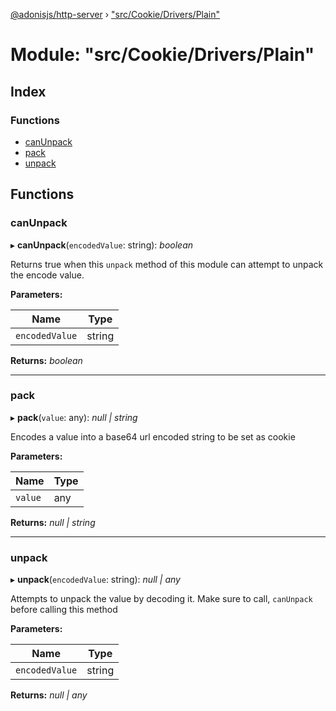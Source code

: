 [@adonisjs/http-server](../README.md) › ["src/Cookie/Drivers/Plain"](_src_cookie_drivers_plain_.md)

# Module: "src/Cookie/Drivers/Plain"

## Index

### Functions

* [canUnpack](_src_cookie_drivers_plain_.md#canunpack)
* [pack](_src_cookie_drivers_plain_.md#pack)
* [unpack](_src_cookie_drivers_plain_.md#unpack)

## Functions

###  canUnpack

▸ **canUnpack**(`encodedValue`: string): *boolean*

Returns true when this `unpack` method of this module can attempt
to unpack the encode value.

**Parameters:**

Name | Type |
------ | ------ |
`encodedValue` | string |

**Returns:** *boolean*

___

###  pack

▸ **pack**(`value`: any): *null | string*

Encodes a value into a base64 url encoded string to
be set as cookie

**Parameters:**

Name | Type |
------ | ------ |
`value` | any |

**Returns:** *null | string*

___

###  unpack

▸ **unpack**(`encodedValue`: string): *null | any*

Attempts to unpack the value by decoding it. Make sure to call, `canUnpack`
before calling this method

**Parameters:**

Name | Type |
------ | ------ |
`encodedValue` | string |

**Returns:** *null | any*
